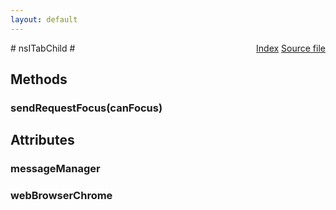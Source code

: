 ```yaml
---
layout: default
---
```

<div class='links' style='float:right'><a href="../index.html">Index</a>
<a href="http://dxr.mozilla.org/mozilla-central/source/dom/interfaces/base/nsITabChild.idl">Source file</a>
</div>
# nsITabChild #

## Methods ##

### sendRequestFocus(canFocus) ###

## Attributes ##

### messageManager ###

### webBrowserChrome ###
